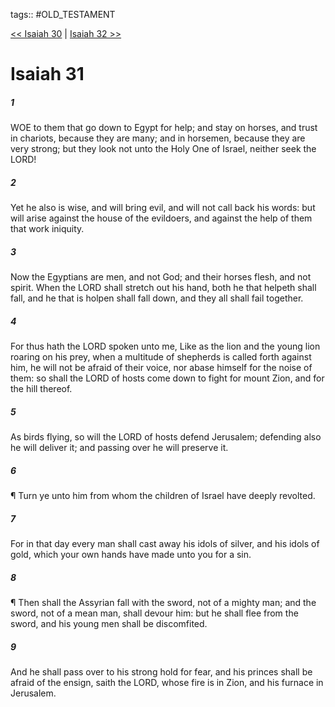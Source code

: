 tags:: #OLD_TESTAMENT

[<< Isaiah 30](OLD_TESTAMENT/23_Isaiah/Isaiah_30.md) | [Isaiah 32 >>](OLD_TESTAMENT/23_Isaiah/Isaiah_32.md)

# Isaiah 31

##### 1

WOE to them that go down to Egypt for help; and stay on horses, and trust in chariots, because they are many; and in horsemen, because they are very strong; but they look not unto the Holy One of Israel, neither seek the LORD!

##### 2

Yet he also is wise, and will bring evil, and will not call back his words: but will arise against the house of the evildoers, and against the help of them that work iniquity.

##### 3

Now the Egyptians are men, and not God; and their horses flesh, and not spirit. When the LORD shall stretch out his hand, both he that helpeth shall fall, and he that is holpen shall fall down, and they all shall fail together.

##### 4

For thus hath the LORD spoken unto me, Like as the lion and the young lion roaring on his prey, when a multitude of shepherds is called forth against him, he will not be afraid of their voice, nor abase himself for the noise of them: so shall the LORD of hosts come down to fight for mount Zion, and for the hill thereof.

##### 5

As birds flying, so will the LORD of hosts defend Jerusalem; defending also he will deliver it; and passing over he will preserve it.

##### 6

¶ Turn ye unto him from whom the children of Israel have deeply revolted.

##### 7

For in that day every man shall cast away his idols of silver, and his idols of gold, which your own hands have made unto you for a sin.

##### 8

¶ Then shall the Assyrian fall with the sword, not of a mighty man; and the sword, not of a mean man, shall devour him: but he shall flee from the sword, and his young men shall be discomfited.

##### 9

And he shall pass over to his strong hold for fear, and his princes shall be afraid of the ensign, saith the LORD, whose fire is in Zion, and his furnace in Jerusalem.
